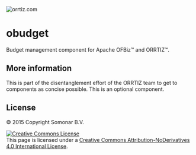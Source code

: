 <!--- © 2015 Copyright Somonar B.V. 
<!-- This page is licensed under a <a rel="license" href="http://creativecommons.org/licenses/by-nd/4.0/">Creative Commons Attribution-NoDerivatives 4.0 International License</a>-->
<img src="http://www.orrtiz.com/image/company_logo?img_id=657&t=1472964828240" alt="orrtiz.com" />

# obudget
Budget management component for Apache OFBiz™ and ORRTIZ™.

## More information
This is part of the disentanglement effort of the ORRTIZ team to get to components as concise possible. This is an optional component.


## License
© 2015 Copyright Somonar B.V.

<a rel="license" href="http://creativecommons.org/licenses/by-nd/4.0/"><img alt="Creative Commons License" style="border-width:0" src="https://i.creativecommons.org/l/by-nd/4.0/88x31.png" /></a><br />This page is licensed under a <a rel="license" href="http://creativecommons.org/licenses/by-nd/4.0/">Creative Commons Attribution-NoDerivatives 4.0 International License</a>.

